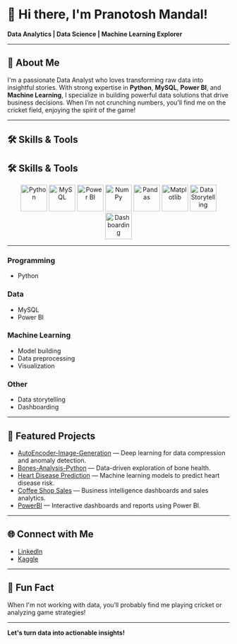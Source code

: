 # 👋 Hi there, I'm Pranotosh Mandal!

**Data Analytics | Data Science | Machine Learning Explorer**

---

## 🚀 About Me

I'm a passionate Data Analyst who loves transforming raw data into insightful stories. With strong expertise in **Python**, **MySQL**, **Power BI**, and **Machine Learning**, I specialize in building powerful data solutions that drive business decisions. When I’m not crunching numbers, you’ll find me on the cricket field, enjoying the spirit of the game!

---

## 🛠️ Skills & Tools

## 🛠️ Skills & Tools

<p align="center">
  <!-- Programming -->
  <img src="https://cdn.jsdelivr.net/gh/devicons/devicon/icons/python/python-original.svg" alt="Python" width="60" height="60"/>
  
  <!-- Data -->
  <img src="https://cdn.jsdelivr.net/gh/devicons/devicon/icons/mysql/mysql-original-wordmark.svg" alt="MySQL" width="60" height="60"/>
  <img src="https://img.icons8.com/color/452/power-bi.png" alt="Power BI" width="60" height="60"/>
  
  <!-- Machine Learning -->
  <img src="https://cdn.jsdelivr.net/gh/devicons/devicon/icons/numpy/numpy-original.svg" alt="NumPy" width="60" height="60"/>
  <img src="https://cdn.jsdelivr.net/gh/devicons/devicon/icons/pandas/pandas-original.svg" alt="Pandas" width="60" height="60"/>

  <img src="https://cdn.jsdelivr.net/gh/devicons/devicon/icons/matplotlib/matplotlib-original.svg" alt="Matplotlib" width="60" height="60"/>
  
  <!-- Other -->
  <img src="https://img.icons8.com/color/344/storytelling.png" alt="Data Storytelling" width="60" height="60"/>
  <img src="https://img.icons8.com/color/452/combo-chart--v1.png" alt="Dashboarding" width="60" height="60"/>
</p>

---

### **Programming**
- Python  

### **Data**
- MySQL  
- Power BI  

### **Machine Learning**
- Model building  
- Data preprocessing  
- Visualization  

### **Other**
- Data storytelling  
- Dashboarding  


---

## 🌟 Featured Projects

- [AutoEncoder-Image-Generation](https://github.com/pranotosh2/AutoEncoder) — Deep learning for data compression and anomaly detection.
- [Bones-Analysis-Python](https://github.com/pranotosh2/Bones) — Data-driven exploration of bone health.
- [Heart Disease Prediction](https://github.com/pranotosh2/Heart-Disease-Prediction) — Machine learning models to predict heart disease risk.
- [Coffee Shop Sales](https://github.com/pranotosh2/Coffee-Shop-Sales) — Business intelligence dashboards and sales analytics.
- [PowerBI](https://github.com/pranotosh2/sales-analysis) — Interactive dashboards and reports using Power BI.

---

## 🌐 Connect with Me

- [LinkedIn](https://www.linkedin.com/in/pranotosh-mandal-869460269/)
- [Kaggle](https://www.kaggle.com/pranotoshmandal2)

---

## 🏏 Fun Fact

When I'm not working with data, you’ll probably find me playing cricket or analyzing game strategies!

---

**Let's turn data into actionable insights!**

<!--
**pranotosh2/Pranotosh2** is a ✨ _special_ ✨ repository because its `README.md` (this file) appears on your GitHub profile.

Here are some ideas to get you started:

- 🔭 I’m currently working on ...
- 🌱 I’m currently learning ...
- 👯 I’m looking to collaborate on ...
- 🤔 I’m looking for help with ...
- 💬 Ask me about ...
- 📫 How to reach me: ...
- 😄 Pronouns: ...
- ⚡ Fun fact: ...
-->
